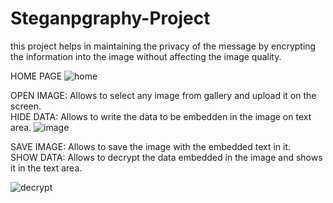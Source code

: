# Steganpgraphy-Project

this project helps in maintaining the privacy of the message by encrypting the information into the image without affecting the image quality.

HOME PAGE
![home](https://github.com/user-attachments/assets/634e4a1b-7cff-476b-8572-4d7a293ab1bf)

OPEN IMAGE: Allows to select any image from gallery and upload it on the screen.                                                                                                                           
HIDE DATA: Allows to write the data to be embedden in the image on text area.
![image](https://github.com/user-attachments/assets/48c41577-3396-4077-a8f1-ae8e2a597751)

SAVE IMAGE: Allows to save the image with the embedded text in it.                                                                                                            
SHOW DATA: Allows to decrypt the data embedded in the image and shows it in the text area.

![decrypt](https://github.com/user-attachments/assets/f5aef401-6950-4c56-ab2b-ac21d5ea3602)
